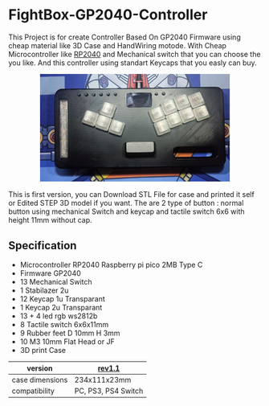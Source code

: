 # FightBox-GP2040-Controller
This Project is for create Controller Based On GP2040 Firmware using cheap material like 3D Case and HandWiring motode. With Cheap Microcontroller like [RP2040](https://www.tokopedia.com/find/rp2040) and Mechanical switch that you can choose the you like. And this controller using standart Keycaps that you easly can buy.
<p align="center">
  <img src="DOC/HARDWARE/fightbox__10.jpeg" width="75%" height="75%">
</p>

This is first version, you can Download STL File for case and printed it self or Edited STEP 3D model if you want. The are 2 type of button : normal button using mechanical Switch and keycap and tactile switch 6x6 with height 11mm without cap.

## Specification
- Microcontroller RP2040 Raspberry pi pico 2MB Type C
- Firmware GP2040
- 13 Mechanical Switch
- 1 Stabilazer 2u
- 12 Keycap 1u Transparant
- 1 Keycap 2u Transparant
- 13 + 4 led rgb ws2812b
- 8 Tactile switch 6x6x11mm
- 9 Rubber feet D 10mm H 3mm
- 10 M3 10mm Flat Head or JF
- 3D print Case 

version | [rev1.1](hardware-rev1.1) | 
------- | ------------------------- | 
case dimensions | 234x111x23mm |
compatibility | PC, PS3, PS4 Switch |